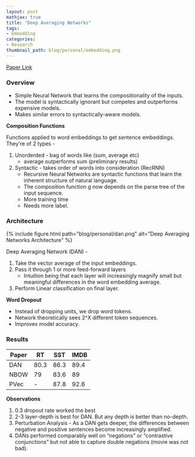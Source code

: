 ```yaml
---
layout: post
mathjax: true
title: "Deep Averaging Networks"
tags:
- Embedding
categories:
- Research
thumbnail_path: blog/personal/embedding.png
---
```


[Paper Link](https://www.aclweb.org/anthology/P15-1162)

### Overview

- Simple Neural Network that learns the compositionality of the inputs.
- The model is syntactically ignorant but competes and outperforms expensive models.
- Makes similar errors to syntactically-aware models.


**Composition Functions**

Functions applied to word embeddings to get sentence embeddings. They're of 2 types - 

1. Unorderded - bag of words like (sum, average etc)
	- average outperforms sum (preliminary results)
2. Syntactic - takes order of words into consideration (RecRNN)
	- Recursive Neural Networks are syntactic functions that learn the inherent structure of natural language.
	- The composition function g now depends on the parse tree of the input sequence.
	- More training time
	- Needs more label.

### Architecture

{% include figure.html path="blog/personal/dan.png" alt="Deep Averaging Networks Architecture" %}

Deep Averaging Network (DAN) - 

1. Take the vector average of the input embeddings.
2. Pass it through 1 or more feed-forward layers
	- Intuition being that each layer will increasingly magnify small but meaningful differences in the word embedding average.
3. Perform Linear classification on final layer.

**Word Dropout**

- Instead of dropping units, we drop word tokens.
- Network theoretically sees 2^X different token sequences.
- Improves model accuracy.

### Results

| Paper | RT | SST | IMDB |
|-------|----|-----|------|
| DAN | 80.3 | 86.3 | 89.4 |
| NBOW| 79 | 83.6 | 89 |
| PVec| - | 87.8 | 92.6 |

**Observations**

1. 0.3 dropout rate worked the best
2. 2-3 layer-depth is best for DAN. But any depth is better than no-depth.
3. Perturbation Analysis - As a DAN gets deeper, the differences between negative and positive sentences become increasingly amplified.
4. DANs performed comparably well on “negations” or “contrastive conjunctions” but not able to capture double negations (movie was not bad).
